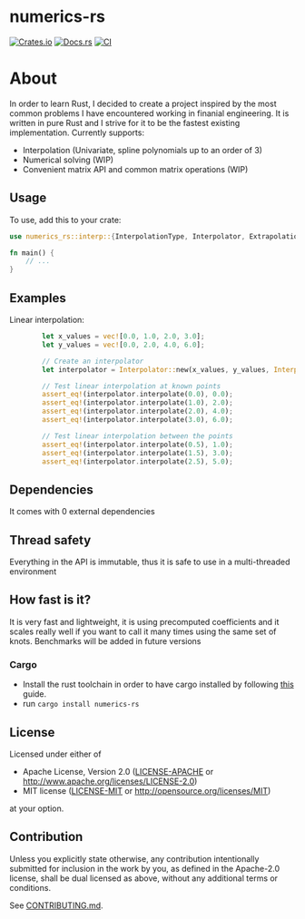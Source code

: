 # numerics-rs

[![Crates.io](https://img.shields.io/crates/v/numerics-rs.svg)](https://crates.io/crates/numerics-rs)
[![Docs.rs](https://docs.rs/numerics-rs/badge.svg)](https://docs.rs/numerics-rs)
[![CI](https://github.com/grmikh/numerics-rs/workflows/CI/badge.svg)](https://github.com/grmikh/numerics-rs/actions)

# About
In order to learn Rust, I decided to create a project inspired by the most common problems I have encountered working in finanial engineering. It is written in pure Rust and I strive for it to be the fastest existing implementation.
Currently supports: 
- Interpolation (Univariate, spline polynomials up to an order of 3)
- Numerical solving (WIP)
- Convenient matrix API and common matrix operations (WIP)

## Usage

To use, add this to your crate:

```rust
use numerics_rs::interp::{InterpolationType, Interpolator, ExtrapolationStrategy};

fn main() {
    // ...
}
```

## Examples

Linear interpolation:

```rust
        let x_values = vec![0.0, 1.0, 2.0, 3.0];
        let y_values = vec![0.0, 2.0, 4.0, 6.0];

        // Create an interpolator
        let interpolator = Interpolator::new(x_values, y_values, InterpolationType::Linear, ExtrapolationStrategy::None);

        // Test linear interpolation at known points
        assert_eq!(interpolator.interpolate(0.0), 0.0);
        assert_eq!(interpolator.interpolate(1.0), 2.0);
        assert_eq!(interpolator.interpolate(2.0), 4.0);
        assert_eq!(interpolator.interpolate(3.0), 6.0);

        // Test linear interpolation between the points
        assert_eq!(interpolator.interpolate(0.5), 1.0);
        assert_eq!(interpolator.interpolate(1.5), 3.0);
        assert_eq!(interpolator.interpolate(2.5), 5.0);
```

## Dependencies
It comes with 0 external dependencies

## Thread safety
Everything in the API is immutable, thus it is safe to use in a multi-threaded environment

## How fast is it? 
It is very fast and lightweight, it is using precomputed coefficients and it scales really well if you want to call it many times using the same set of knots. Benchmarks will be added in future versions

### Cargo

* Install the rust toolchain in order to have cargo installed by following
  [this](https://www.rust-lang.org/tools/install) guide.
* run `cargo install numerics-rs`

## License

Licensed under either of

 * Apache License, Version 2.0
   ([LICENSE-APACHE](LICENSE-APACHE) or http://www.apache.org/licenses/LICENSE-2.0)
 * MIT license
   ([LICENSE-MIT](LICENSE-MIT) or http://opensource.org/licenses/MIT)

at your option.

## Contribution

Unless you explicitly state otherwise, any contribution intentionally submitted
for inclusion in the work by you, as defined in the Apache-2.0 license, shall be
dual licensed as above, without any additional terms or conditions.

See [CONTRIBUTING.md](CONTRIBUTING.md).

